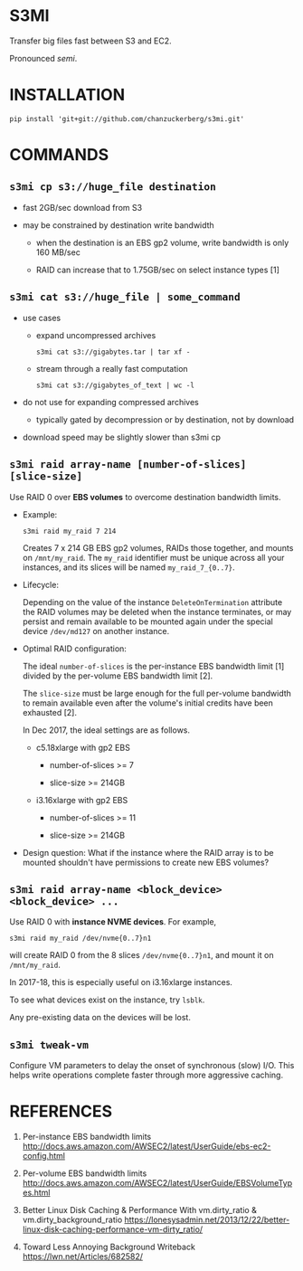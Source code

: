 # S3MI

Transfer big files fast between S3 and EC2.

Pronounced *semi*.


# INSTALLATION

`pip install 'git+git://github.com/chanzuckerberg/s3mi.git'`


# COMMANDS


## `s3mi cp s3://huge_file destination`

  - fast 2GB/sec download from S3

  - may be constrained by destination write bandwidth

    * when the destination is an EBS gp2 volume,
      write bandwidth is only 160 MB/sec

    * RAID can increase that to 1.75GB/sec
      on select instance types [1]


## `s3mi cat s3://huge_file | some_command`

  - use cases

    * expand uncompressed archives

        `s3mi cat s3://gigabytes.tar | tar xf -`

    * stream through a really fast computation

        `s3mi cat s3://gigabytes_of_text | wc -l`

  - do not use for expanding compressed archives

    * typically gated by decompression or
      by destination, not by download

  - download speed may be slightly slower than s3mi cp

## `s3mi raid array-name [number-of-slices] [slice-size]`

  Use RAID 0 over **EBS volumes** to overcome destination bandwidth limits.

  * Example:

      `s3mi raid my_raid 7 214`

    Creates 7 x 214 GB EBS gp2 volumes, RAIDs those together,
    and mounts on `/mnt/my_raid`.  The `my_raid` identifier
    must be unique across all your instances, and its
    slices will be named `my_raid_7_{0..7}`.

  * Lifecycle:

    Depending on the value of the instance `DeleteOnTermination` attribute
    the RAID volumes may be deleted when the instance terminates, or may
    persist and remain available to be mounted again under the special
    device `/dev/md127` on another instance.

  * Optimal RAID configuration:

    The ideal `number-of-slices` is the per-instance EBS bandwidth limit [1]
    divided by the per-volume EBS bandwidth limit [2].

    The `slice-size` must be large enough for the full per-volume
    bandwidth to remain available even after the volume's
    initial credits have been exhausted [2].

    In Dec 2017, the ideal settings are as follows.

      * c5.18xlarge with gp2 EBS

        * number-of-slices >= 7

        * slice-size >= 214GB

      * i3.16xlarge with gp2 EBS

        * number-of-slices >= 11

        * slice-size >= 214GB

  * Design question:  What if the instance where the RAID array
    is to be mounted shouldn't have permissions to create new EBS
    volumes?

## `s3mi raid array-name <block_device> <block_device> ...`

  Use RAID 0 with **instance NVME devices**.  For example,

  `s3mi raid my_raid /dev/nvme{0..7}n1`

  will create RAID 0 from the 8 slices `/dev/nvme{0..7}n1`,
  and mount it on `/mnt/my_raid`.

  In 2017-18, this is especially useful on i3.16xlarge instances.

  To see what devices exist on the instance, try `lsblk`.

  Any pre-existing data on the devices will be lost.


## `s3mi tweak-vm`

  Configure VM parameters to delay the onset of synchronous (slow) I/O.
  This helps write operations complete faster through more aggressive
  caching.


# REFERENCES

  1. Per-instance EBS bandwidth limits
  http://docs.aws.amazon.com/AWSEC2/latest/UserGuide/ebs-ec2-config.html

  2. Per-volume EBS bandwidth limits
  http://docs.aws.amazon.com/AWSEC2/latest/UserGuide/EBSVolumeTypes.html

  3. Better Linux Disk Caching & Performance With vm.dirty_ratio & vm.dirty_background_ratio
  https://lonesysadmin.net/2013/12/22/better-linux-disk-caching-performance-vm-dirty_ratio/
  
  4. Toward Less Annoying Background Writeback
  https://lwn.net/Articles/682582/
